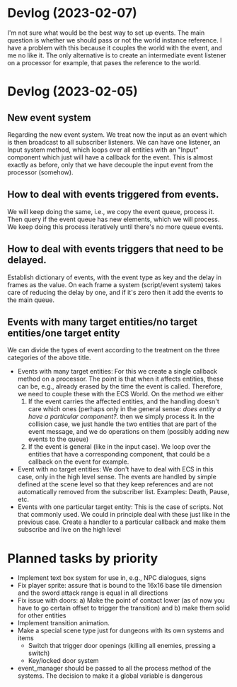 # Devlog (2023-02-07)

I'm not sure what would be the best way to set up events. The main question is whether we should pass or not the world instance reference.
I have a problem with this because it couples the world with the event, and me no like it. The only alternative is to create an intermediate
event listener on a processor for example, that pases the reference to the world.

# Devlog (2023-02-05)

## New event system

Regarding the new event system. We treat now the input as an event which is then broadcast to all subscriber listeners. We can have one
listener, an Input system method, which loops over all entities with an "Input" component which just will have a callback for the event.
This is almost exactly as before, only that we have decouple the input event from the processor (somehow).

## How to deal with events triggered from events.

We will keep doing the same, i.e., we copy the event queue, process it. Then query if the event queue has new elements, which we will
process. We keep doing this process iteratively until there's no more queue events.

## How to deal with events triggers that need to be delayed.

Establish dictionary of events, with the event type as key and the delay in frames as the value. On each frame a system
(script/event system) takes care of reducing the delay by one, and if it's zero then it add the events to the main queue.

## Events with many target entities/no target entities/one target entity

We can divide the types of event according to the treatment on the three categories of the above title.

* Events with many target entities: For this we create a single callback method on a processor. The point is that when it affects entities,
  these can be, e.g., already erased by the time the event is called. Therefore, we need to couple these with the ECS World. On the method
  we either
    1. If the event carries the affected entities, and the handling doesn't care which ones (perhaps only in the general sense: _does
       entity a have a particular component?_. then we simply process it. In the collision case, we just handle the two entities that are
       part of the event message, and we do operations on them (possibly adding new events to the queue)
    2. If the event is general (like in the input case). We loop over the entities that have a corresponding component, that could be a
       callback on the event for example.
* Event with no target entities: We don't have to deal with ECS in this case, only in the high level sense. The events are handled by simple
  defined at the scene level so that they keep references and are not automatically removed from the subscriber list. Examples: Death,
  Pause, etc.
* Events with one particular target entity: This is the case of scripts. Not that commonly used. We could in principle deal with these
  just like in the previous case. Create a handler to a particular callback and make them subscribe and live on the high level

# Planned tasks by priority

* Implement text box system for use in, e.g., NPC dialogues, signs
* Fix player sprite: assure that is bound to the 16x16 base tile dimension and the sword attack range is equal in all directions
* Fix issue with doors: a) Make the point of contact lower (as of now you have to go certain offset to trigger the transition) and b) make
  them solid for other entities
* Implement transition animation.
* Make a special scene type just for dungeons with its own systems and items
    * Switch that trigger door openings (killing all enemies, pressing a switch)
    * Key/locked door system
* event_manager should be passed to all the process method of the systems. The decision to make it a global variable is dangerous
